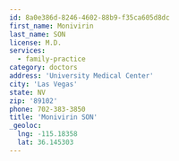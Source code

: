 ```yaml
---
id: 8a0e386d-8246-4602-88b9-f35ca605d8dc
first_name: Monivirin
last_name: SON
license: M.D.
services:
  - family-practice
category: doctors
address: 'University Medical Center'
city: 'Las Vegas'
state: NV
zip: '89102'
phone: 702-383-3850
title: 'Monivirin SON'
_geoloc:
  lng: -115.18358
  lat: 36.145303
---
```

